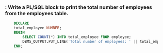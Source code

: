### : Write a PL/SQL block to print the total number of employees from the employees table.
```sql
    DECLARE 
    total_employee NUMBER;
    BEGIN
        SELECT COUNT(*) INTO total_employee FROM employee;
        DBMS_OUTPUT.PUT_LINE('Total number of employees: ' || total_employee);
    END; 
